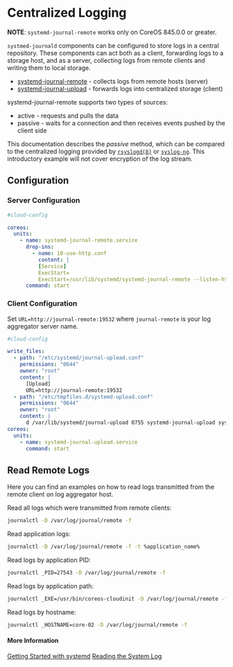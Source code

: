 # Centralized Logging

**NOTE**: `systemd-journal-remote` works only on CoreOS 845.0.0 or greater.

`systmed-journald` components can be configured to store logs in a central repository. These components can act both as a client, forwarding logs to a storage host, and as a server, collecting logs from remote clients and writing them to local storage.

* [systemd-journal-remote][journal-remote] - collects logs from remote hosts (server)
* [systemd-journal-upload][journal-upload] - forwards logs into centralized storage (client)

systemd-journal-remote supports two types of sources:

* active - requests and pulls the data
* passive - waits for a connection and then receives events pushed by the client side

This documentation describes the *passive* method, which can be compared to the centralized logging provided by [`rsyslogd(8)`](http://linux.die.net/man/8/rsyslogd) or [`syslog-ng`](http://linux.die.net/man/8/syslog-ng). This introductory example will not cover encryption of the log stream.

## Configuration

### Server Configuration

```yaml
#cloud-config

coreos:
  units:
    - name: systemd-journal-remote.service
      drop-ins:
        - name: 10-use-http.conf
          content: |
          [Service]
          ExecStart=
          ExecStart=/usr/lib/systemd/systemd-journal-remote --listen-http=-3 --output=/var/log/journal/remote
      command: start
```

### Client Configuration

Set `URL=http://journal-remote:19532` where `journal-remote` is your log aggregator server name.

```yaml
#cloud-config

write_files:
  - path: "/etc/systemd/journal-upload.conf"
    permissions: "0644"
    owner: "root"
    content: |
      [Upload]
      URL=http://journal-remote:19532
  - path: "/etc/tmpfiles.d/systemd-upload.conf"
    permissions: "0644"
    owner: "root"
    content: |
      d /var/lib/systemd/journal-upload 0755 systemd-journal-upload systemd-journal-upload
coreos:
  units:
    - name: systemd-journal-upload.service
      command: start
```

## Read Remote Logs

Here you can find an examples on how to read logs transmitted from the remote client on log aggregator host.

Read all logs which were transmitted from remote clients:

```sh
journalctl -D /var/log/journal/remote -f
```

Read application logs:

```sh
journalctl -D /var/log/journal/remote -f -t %application_name%
```

Read logs by application PID:

```sh
journalctl _PID=27543 -D /var/log/journal/remote -f
```

Read logs by application path:

```sh
journalctl _EXE=/usr/bin/coreos-cloudinit -D /var/log/journal/remote -f
```

Read logs by hostname:

```sh
journalctl _HOSTNAME=core-02 -D /var/log/journal/remote -f
```

[journal-remote]: http://www.freedesktop.org/software/systemd/man/systemd-journal-remote.html
[journal-upload]: http://www.freedesktop.org/software/systemd/man/systemd-journal-upload.html

#### More Information
<a class="btn btn-default" href="getting-started-with-systemd.md">Getting Started with systemd</a>
<a class="btn btn-default" href="reading-the-system-log.md">Reading the System Log</a>
